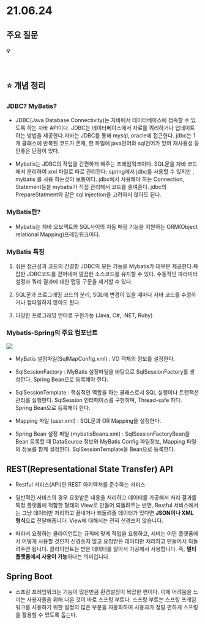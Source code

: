# 21.06.24

## 주요 질문

#### 💡 
<br/>

## ⭐ 개념 정리

### JDBC? MyBatis?
* JDBC(Java Database Connectivity)는 자바에서 데이터베이스에 접속할 수 있도록 하는 자바 API이다. JDBC는 데이터베이스에서 자료를 쿼리하거나 업데이트 하는 방법을 제공한다.자바는 JDBC를 통해 mysql, oracle에 접근한다. jdbc는 1개 클래스에 반복된 코드가 존재, 한 파일에 java언어와 sql언어가 있어 재사용성 등 안좋은 단점이 있다.

* Mybatis는 JDBC의 작업을 간편하게 해주는 프레임워크이다. SQL문을 자바 코드에서 분리하여 xml 파일로 따로 관리한다. spring에서 jdbc를 사용할 수 있지만 , mybatis 를 사용 하는것이 보통이다. jdbc에서 사용해야 하는 Connection, Statement등을 mybatis가 직접 관리해서 코드를 줄여준다. jdbc의 PrepareStatment와 같은 sql injection을 고려하지 않아도 된다.

### MyBatis란?
* Mybatis는 자바 오브젝트와 SQL사이의 자동 매핑 기능을 지원하는 ORM(Object relational Mapping)프레임워크이다.

### MyBatis 특징
1. 쉬운 접근성과 코드의 간결함 JDBC의 모든 기능을 Mybatis가 대부분 제공한다.복잡한 JDBC코드를 걷어내며 깔끔한 소스코드를 유지할 수 있다. 수동적인 파라미터 설정과 쿼리 결과에 대한 맵핑 구문을 제거할 수 있다.

2. SQL문과 프로그래밍 코드의 분리, SQL에 변경이 있을 때마다 자바 코드를 수정하거나 컴파일하지 않아도 된다.

3. 다양한 프로그래밍 언어로 구현가능 (Java, C#, .NET, Ruby)

### Mybatis-Spring의 주요 컴포넌트
<img src = "https://media.vlpt.us/images/changyeonyoo/post/3d9362bb-f4ec-49f0-9cfe-393aa59359d5/9919C9455C5D2DAF09.png">

* MyBatis 설정파일(SqlMapConfig.xml) : VO 객체의 정보를 설정한다.

* SqlSessionFactory : MyBatis 설정파일을 바탕으로 SqlSessionFactory를 생성한다, Spring Bean으로 등록해야 한다.

* SqlSessionTemplate : 핵심적인 역할을 하는 클래스로서 SQL 실행이나 트랜잭션 관리를 실행한다. SqlSession 인터페이스를 구현하며, Thread-safe 하다. Spring Bean으로 등록해야 한다.

* Mapping 파일 (user.xml) : SQL문과 OR Mapping을 설정한다.

* Spring Bean 설정 파일 (mybatisBeans.xml) : SqlSessionFactoryBean을 Bean 등록할 때 DataSource 정보와 MyBatis Config 파일정보, Mapping 파일의 정보를 함께 설정한다. SqlSessionTemplate을 Bean으로 등록한다.

## REST(Representational State Transfer) API
* Restful 서비스(API)란 REST 아키텍쳐를 준수하는 서비스
* 일반적인 서비스의 경우 요청받은 내용을 처리하고 데이터를 가공해서 처리 결과를 특정 플랫폼에 적합한 형태의 View로 만들어 되돌려주는 반면, Restful 서비스에서는 그냥 데이터만 처리하고 끝내거나 되돌려줄 데이터가 있다면 **JSON이나 XML 형식**으로 전달해줍니다. View에 대해서는 전혀 신경쓰지 않습니다.

* 따라서 요청하는 클라이언트는 규칙에 맞게 작업을 요청하고, 서버는 어떤 플랫폼에서 어떻게 사용할 것인지 신경쓰지 않고 요청받은 데이터만 처리하고 만들어서 되돌려주면 됩니다. 클라이언트는 받은 데이터를 알아서 가공해서 사용합니다. 즉, **멀티 플랫폼에서 사용이 가능**하다는 의미입니다.

## Spring Boot
* 스프링 프레임워크는 기능이 많은만큼 환경설정이 복잡한 편이다. 이에 어려움을 느끼는 사용자들을 위해 나온 것이 바로 스프링 부트다. 스프링 부트는 스프링 프레임워크를 사용하기 위한 설정의 많은 부분을 자동화하여 사용자가 정말 편하게 스프링을 활용할 수 있도록 돕는다.